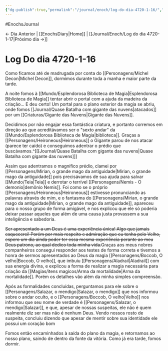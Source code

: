```yaml
---
{"dg-publish":true,"permalink":"/journal/enoch/log-do-dia-4720-1-16/","dgHomeLink":true,"dgPassFrontmatter":false}
---
```


#EnochsJournal 

<- Dia Anterior | [[EnochsDiary|Home]] | [[Journal/Enoch/Log do dia 4720-1-17|Próximo dia ->]]

# Log Do dia 4720-1-16
Como ficamos até de madrugada por conta do [[Personagens/Michel Decon|Michel Decon]], dormimos durante toda a manha e maior parte da tarde.

A noite fomos à [[Mundo/Esplendorosa Biblioteca de Magia|Esplendorosa Biblioteca de Magia]] tentar abrir o portal com a ajuda da madeira da criação... E deu certo! Um portal para o plano exterior da magia se abriu, onde fomos [[Journal/Quase Batalha com gigante das nuvens|atacados]] por um [[Criaturas/Gigante das Nuvens|Gigante das Nuvens]].

Decidimos por não engajar essa fantástica criatura, e portanto corremos em direção ao que acreditávamos ser o "sexto andar" da [[Mundo/Esplendorosa Biblioteca de Magia|biblioteca]].
Graças a [[Personagens/Heironeous|Heironeous]] o Gigante parou de nos atacar (parece ter caído) e conseguimos adentrar o prédio que buscávamos.^[[[Journal/Quase Batalha com gigante das nuvens|Quase Batalha com gigante das nuvens]]]

Assim que adentramos o magnífico prédio, clamei por [[Personagens/Mirian, o grande mago da antiguidade|Mirian, o grande mago da antiguidade]] pois precisávamos de sua ajuda para salvar [[Mundo/Teia|Teia]] e derrotar o terrível [[Personagens/Nemis - O demonio|demônio Nemis]].
Foi como se o próprio [[Personagens/Heironeous|Heironeous]] estivesse pronunciando as palavras através de mim, e o fantasma do [[Personagens/Mirian, o grande mago da antiguidade|Mirian, o grande mago da antiguidade]], apareceu para o nosso grupo de forma amigável, e nos explicou que ele só poderia deixar passar aqueles que além de uma causa justa provassem a sua inteligência e sabedoria.

<s class="aside-in">Ser apresentado a um Deus é uma experiência única! Algo que jamais esquecerei! Porém por mais respeito e admiração que eu tenha pelo Velho, espero um dia ainda poder ter essa mesma experiência perante ao meu Deus patrono, ao qual dedico toda minha vida.</s>Graças aos meus nobres companheiros consegui responder aos testes de forma correta e tivemos a honra de sermos apresentados ao Deus da magia [[Personagens/Boccob, O velho|Boccob, O velho]], que imbuiu [[Personagens/Aladrail|Aladrail]] com sua energia divina, e explicou a forma de realizar a magia necessária para criação da [[Magias/itens magicos/Arma da mortalidade|Arma da mortalidade]]. Porém os detalhes vão além da minha simples compreensão.

Após as formalidades concluídas, perguntamos para ele sobre o [[Personagens/Salazar, o mendigo|Salazar, o mendigo]] que nos informou sobre o andar oculto, e o [[Personagens/Boccob, O velho|Velho]] nos informou que seu nome de verdade é [[Personagens/Salazar, o mendigo|Salazar]], e que, apesar de nossas suspeitas, ele não é quem realmente diz ser mas não é nenhum Deus. Vendo nossos rosto de suspeita, concluiu dizendo que apesar de mentir sobre sua identidade ele possui um coração bom

Fomos então encaminhados à saída do plano da magia, e retornamos ao nosso plano, saindo de dentro da fonte da vitória. Como já era tarde, fomos dormir.